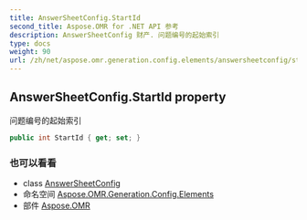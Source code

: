 ```yaml
---
title: AnswerSheetConfig.StartId
second_title: Aspose.OMR for .NET API 参考
description: AnswerSheetConfig 财产. 问题编号的起始索引
type: docs
weight: 90
url: /zh/net/aspose.omr.generation.config.elements/answersheetconfig/startid/
---
```

## AnswerSheetConfig.StartId property

问题编号的起始索引

```csharp
public int StartId { get; set; }
```

### 也可以看看

* class [AnswerSheetConfig](../)
* 命名空间 [Aspose.OMR.Generation.Config.Elements](../../answersheetconfig/)
* 部件 [Aspose.OMR](../../../)


